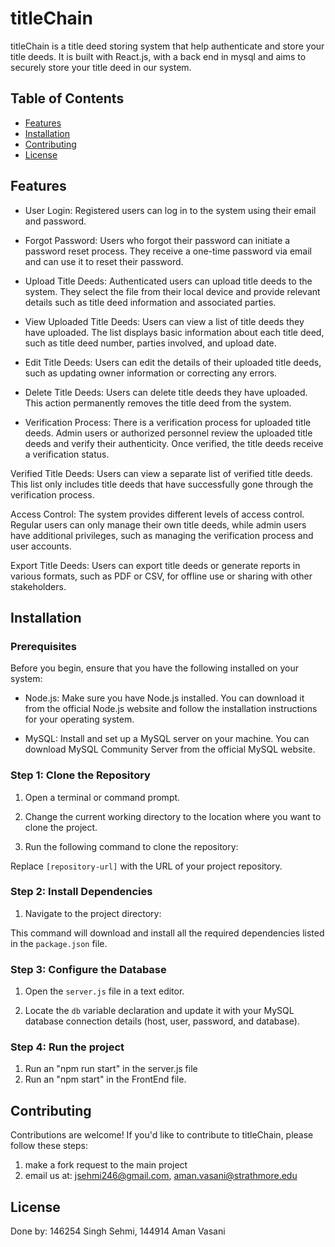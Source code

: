 # titleChain

titleChain is a title deed storing system that help authenticate and store your title deeds. It is built with React.js, with a back end in mysql and aims to securely store your title deed in our system.

## Table of Contents

- [Features](#features)
- [Installation](#installation)
- [Contributing](#contributing)
- [License](#license)

## Features

- User Login: Registered users can log in to the system using their email and password.

- Forgot Password: Users who forgot their password can initiate a password reset process. They receive a one-time password via email and 
  can use it to reset their password.

- Upload Title Deeds: Authenticated users can upload title deeds to the system. They select the file from their local device and provide 
  relevant details such as title deed information and associated parties.

- View Uploaded Title Deeds: Users can view a list of title deeds they have uploaded. The list displays basic information about each 
  title deed, such as title deed number, parties involved, and upload date.

- Edit Title Deeds: Users can edit the details of their uploaded title deeds, such as updating owner information or correcting any errors.

- Delete Title Deeds: Users can delete title deeds they have uploaded. This action permanently removes the title deed from the system.

- Verification Process: There is a verification process for uploaded title deeds. Admin users or authorized personnel review the uploaded title deeds and verify their authenticity. Once verified, the title deeds receive a verification status.

Verified Title Deeds: Users can view a separate list of verified title deeds. This list only includes title deeds that have successfully gone through the verification process.

Access Control: The system provides different levels of access control. Regular users can only manage their own title deeds, while admin users have additional privileges, such as managing the verification process and user accounts.

Export Title Deeds: Users can export title deeds or generate reports in various formats, such as PDF or CSV, for offline use or sharing with other stakeholders.


## Installation

### Prerequisites

Before you begin, ensure that you have the following installed on your system:

- Node.js: Make sure you have Node.js installed. You can download it from the official Node.js website and follow the installation instructions for your operating system.

- MySQL: Install and set up a MySQL server on your machine. You can download MySQL Community Server from the official MySQL website.

### Step 1: Clone the Repository

1. Open a terminal or command prompt.

2. Change the current working directory to the location where you want to clone the project.

3. Run the following command to clone the repository:

Replace `[repository-url]` with the URL of your project repository.

### Step 2: Install Dependencies

1. Navigate to the project directory:

   
This command will download and install all the required dependencies listed in the `package.json` file.

### Step 3: Configure the Database

1. Open the `server.js` file in a text editor.

2. Locate the `db` variable declaration and update it with your MySQL database connection details (host, user, password, and database).


### Step 4: Run the project
1. Run an "npm run start" in the server.js file
2. Run an "npm start" in the FrontEnd file.

## Contributing

Contributions are welcome! If you'd like to contribute to titleChain, please follow these steps:

1. make a fork request to the main project
2. email us at: jsehmi246@gmail.com, aman.vasani@strathmore.edu

## License

Done by: 146254 Singh Sehmi, 144914 Aman Vasani


